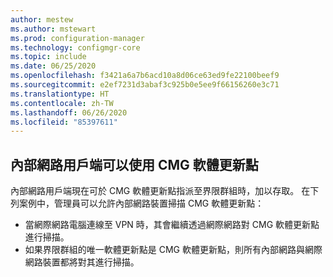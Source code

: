 ```yaml
---
author: mestew
ms.author: mstewart
ms.prod: configuration-manager
ms.technology: configmgr-core
ms.topic: include
ms.date: 06/25/2020
ms.openlocfilehash: f3421a6a7b6acd10a8d06ce63ed9fe22100beef9
ms.sourcegitcommit: e2ef7231d3abaf3c925b0e5ee9f66156260e3c71
ms.translationtype: HT
ms.contentlocale: zh-TW
ms.lasthandoff: 06/26/2020
ms.locfileid: "85397611"
---
```

## <a name="intranet-clients-can-use-a-cmg-software-update-point"></a><a name="bkmk_cmg-sup"></a> 內部網路用戶端可以使用 CMG 軟體更新點

內部網路用戶端現在可於 CMG 軟體更新點指派至界限群組時，加以存取。 在下列案例中，管理員可以允許內部網路裝置掃描 CMG 軟體更新點：

- 當網際網路電腦連線至 VPN 時，其會繼續透過網際網路對 CMG 軟體更新點進行掃描。
- 如果界限群組的唯一軟體更新點是 CMG 軟體更新點，則所有內部網路與網際網路裝置都將對其進行掃描。
